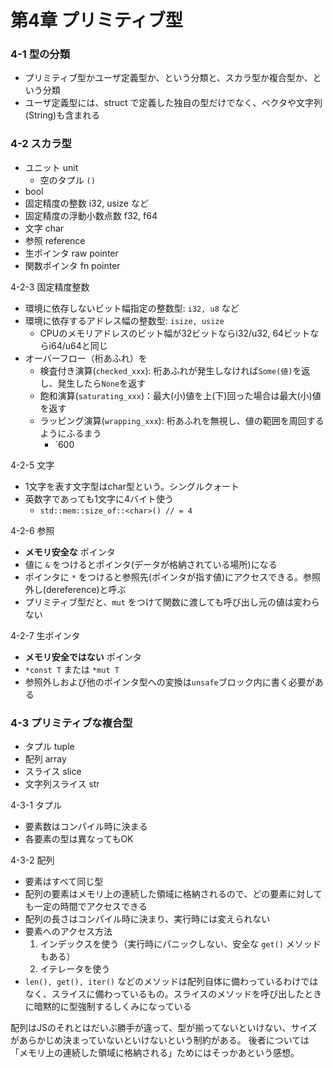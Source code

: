 第4章 プリミティブ型
=================

### 4-1 型の分類

- プリミティブ型かユーザ定義型か、という分類と、スカラ型か複合型か、という分類
- ユーザ定義型には、struct で定義した独自の型だけでなく、ベクタや文字列(String)も含まれる

### 4-2 スカラ型
- ユニット unit
  - 空のタプル `()`
- bool
- 固定精度の整数 i32, usize など
- 固定精度の浮動小数点数 f32, f64
- 文字 char
- 参照 reference
- 生ポインタ raw pointer
- 関数ポインタ fn pointer

4-2-3 固定精度整数

- 環境に依存しないビット幅指定の整数型: `i32, u8` など
- 環境に依存するアドレス幅の整数型: `isize, usize`
  - CPUのメモリアドレスのビット幅が32ビットならi32/u32, 64ビットならi64/u64と同じ
- オーバーフロー（桁あふれ）を
  - 検査付き演算(`checked_xxx`): 桁あふれが発生しなければ`Some(値)`を返し、発生したら`None`を返す
  - 飽和演算(`saturating_xxx`)：最大(小)値を上(下)回った場合は最大(小)値を返す
  - ラッピング演算(`wrapping_xxx`): 桁あふれを無視し、値の範囲を周回するようにふるまう
    - `600


4-2-5 文字

- 1文字を表す文字型はchar型という。シングルクォート
- 英数字であっても1文字に4バイト使う
  - `std::mem::size_of::<char>() // = 4`

4-2-6 参照

- **メモリ安全な** ポインタ
- 値に `&` をつけるとポインタ(データが格納されている場所)になる
- ポインタに `*` をつけると参照先(ポインタが指す値)にアクセスできる。参照外し(dereference)と呼ぶ
- プリミティブ型だと、`mut` をつけて関数に渡しても呼び出し元の値は変わらない

4-2-7 生ポインタ

- **メモリ安全ではない** ポインタ
- `*const T` または `*mut T`
- 参照外しおよび他のポインタ型への変換は`unsafe`ブロック内に書く必要がある


### 4-3 プリミティブな複合型

- タプル tuple
- 配列 array
- スライス slice
- 文字列スライス str

4-3-1 タプル

- 要素数はコンパイル時に決まる
- 各要素の型は異なってもOK

4-3-2 配列

- 要素はすべて同じ型
- 配列の要素はメモリ上の連続した領域に格納されるので、どの要素に対しても一定の時間でアクセスできる
- 配列の長さはコンパイル時に決まり、実行時には変えられない
- 要素へのアクセス方法
  1. インデックスを使う（実行時にパニックしない、安全な `get()` メソッドもある）
  2. イテレータを使う
- `len(), get(), iter()` などのメソッドは配列自体に備わっているわけではなく、スライスに備わっているもの。スライスのメソッドを呼び出したときに暗黙的に型強制するしくみになっている

配列はJSのそれとはだいぶ勝手が違って、型が揃ってないといけない、サイズがあらかじめ決まっていないといけないという制約がある。
後者については「メモリ上の連続した領域に格納される」ためにはそっかあという感想。
